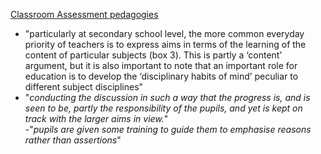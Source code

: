 [Classroom Assessment pedagogies](https://www.tandfonline.com/doi/full/10.1080/0969594X.2018.1441807?src=recsys&)  
- "particularly at secondary school level, the more common everyday priority of teachers is to express aims in terms of the learning of the content of particular subjects (box 3). This is partly a ‘content’ argument, but it is also important to note that an important role for education is to develop the ‘disciplinary habits of mind’ peculiar to different subject disciplines"  
- "*conducting the discussion in such a way that the progress is, and is seen to be, partly the responsibility of the pupils, and yet is kept on track with the larger aims in view.*"  
-"*pupils are given some training to guide them to emphasise reasons rather than assertions*"  

